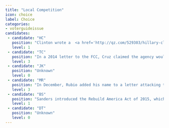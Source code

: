 ```yaml
---
title: "Local Competition"
icon: choice
label: Choice
categories:
- voterguideissue
candidates:
 - candidate: "HC"
   position: "Clinton wrote a  <a href='http://qz.com/529303/hillary-clinton-being-pro-business-doesnt-mean-hanging-consumers-out-to-dry'/ target='_blank'>2015 position piece</a> supporting FCC efforts to preempt state laws that “unfairly protect incumbent businesses” like the local cable monopoly against city-run networks."
   level: 1
 - candidate: "TC"
   position: "In a 2014 letter to the FCC, Cruz claimed the agency would infringe on states' rights if it enabled communities to operate publicly built broadband networks. "
   level: 3
 - candidate: "JK"
   position: "Unknown"
   level: 0
 - candidate: "MR"
   position: "In December, Rubio added his name to a letter attacking the FCC over its attempts to help communities build their own broadband networks. "
   level: 3
 - candidate: "BS"
   position: "Sanders introduced the Rebuild America Act of 2015, which would set aside money to support locally built broadband services in underserved areas of the United States."
   level: 1
 - candidate: "DT"
   position: "Unknown"
   level: 0
---
```

